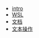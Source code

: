 - [intro](environment/OS/Linux/README.md)
- [WSL](environment/OS/Linux/WSL.md)
- [文档](environment/OS/Linux/doc.md)
- [文本操作](environment/OS/Linux/text.md)
